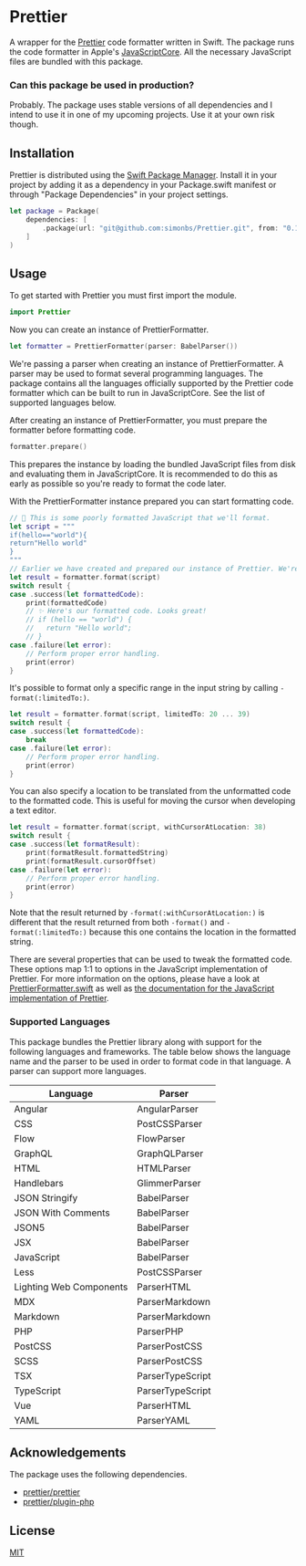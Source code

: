 # Prettier

A wrapper for the [Prettier](https://prettier.io) code formatter written in Swift.
The package runs the code formatter in Apple's [JavaScriptCore](https://developer.apple.com/documentation/javascriptcore).
All the necessary JavaScript files are bundled with this package.

### Can this package be used in production?

Probably. The package uses stable versions of all dependencies and I intend to use it in one of my upcoming projects. Use it at your own risk though.

## Installation

Prettier is distributed using the [Swift Package Manager](https://www.swift.org/package-manager/). Install it in your project by adding it as a dependency in your Package.swift manifest or through "Package Dependencies" in your project settings.

```swift
let package = Package(
    dependencies: [
        .package(url: "git@github.com:simonbs/Prettier.git", from: "0.1.0")
    ]
)
```

## Usage

To get started with Prettier you must first import the module.

```swift
import Prettier
```

Now you can create an instance of PrettierFormatter.

```swift
let formatter = PrettierFormatter(parser: BabelParser())
```

We're passing a parser when creating an instance of PrettierFormatter. A parser may be used to format several programming languages.
The package contains all the languages officially supported by the Prettier code formatter which can be built to run in JavaScriptCore.
See the list of supported languages below.

After creating an instance of PrettierFormatter, you must prepare the formatter before formatting code.

```swift
formatter.prepare()
```

This prepares the instance by loading the bundled JavaScript files from disk and evaluating them in JavaScriptCore.
It is recommended to do this as early as possible so you're ready to format the code later.

With the PrettierFormatter instance prepared you can start formatting code.

```swift
// 💩 This is some poorly formatted JavaScript that we'll format.
let script = """
if(hello=="world"){
return"Hello world"
}
"""
// Earlier we have created and prepared our instance of Prettier. We're ready to format the JavaScript code.
let result = formatter.format(script)
switch result {
case .success(let formattedCode):
    print(formattedCode)
    // ✨ Here's our formatted code. Looks great!
    // if (hello == "world") {
    //   return "Hello world";
    // }
case .failure(let error):
    // Perform proper error handling.
    print(error)
}
```

It's possible to format only a specific range in the input string by calling `-format(:limitedTo:)`.

```swift
let result = formatter.format(script, limitedTo: 20 ... 39)
switch result {
case .success(let formattedCode):
    break
case .failure(let error):
    // Perform proper error handling.
    print(error)
}
```

You can also specify a location to be translated from the unformatted code to the formatted code.
This is useful for moving the cursor when developing a text editor.

```swift
let result = formatter.format(script, withCursorAtLocation: 38)
switch result {
case .success(let formatResult):
    print(formatResult.formattedString)
    print(formatResult.cursorOffset)
case .failure(let error):
    // Perform proper error handling.
    print(error)
}
```

Note that the result returned by `-format(:withCursorAtLocation:)` is different that the result returned
from both `-format()` and `-format(:limitedTo:)` because this one contains the location in the formatted string.

There are several properties that can be used to tweak the formatted code. These options map 1:1 to options in the JavaScript implementation of Prettier.
For more information on the options, please have a look at [PrettierFormatter.swift](https://github.com/simonbs/Prettier/blob/main/Sources/Prettier/PrettierFormatter.swift) as well as [the documentation for the JavaScript implementation of Prettier](https://prettier.io/docs/en/options.html).

### Supported Languages

This package bundles the Prettier library along with support for the following languages and frameworks. The table below shows the language name and the parser to be used in order to format code in that language. A parser can support more languages.

|Language|Parser|
|-|-|
|Angular|AngularParser|
|CSS|PostCSSParser|
|Flow|FlowParser|
|GraphQL|GraphQLParser|
|HTML|HTMLParser|
|Handlebars|GlimmerParser|
|JSON Stringify|BabelParser|
|JSON With Comments|BabelParser|
|JSON5|BabelParser|
|JSX|BabelParser|
|JavaScript|BabelParser|
|Less|PostCSSParser|
|Lighting Web Components|ParserHTML|
|MDX|ParserMarkdown|
|Markdown|ParserMarkdown|
|PHP|ParserPHP|
|PostCSS|ParserPostCSS|
|SCSS|ParserPostCSS|
|TSX|ParserTypeScript|
|TypeScript|ParserTypeScript|
|Vue|ParserHTML|
|YAML|ParserYAML|

## Acknowledgements

The package uses the following dependencies.

- [prettier/prettier](https://github.com/prettier/prettier)
- [prettier/plugin-php](https://github.com/prettier/plugin-php)

## License

[MIT](https://github.com/simonbs/Prettier/blob/main/LICENSE)
